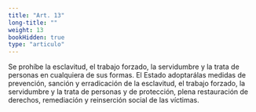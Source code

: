 ```yaml
---
title: "Art. 13"
long-title: ""
weight: 13
bookHidden: true
type: "articulo"
---
```


Se prohíbe la esclavitud, el trabajo forzado, la servidumbre y la trata de personas en cualquiera  de  sus  formas.  El  Estado  adoptarálas  medidas  de  prevención,  sanción  y erradicación de la esclavitud, el trabajo forzado, la servidumbre y la trata de personas y de protección, plena restauración de derechos, remediación y reinserción social de las víctimas.